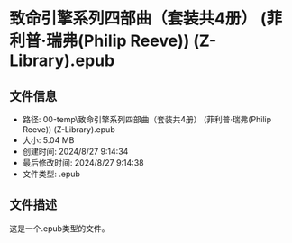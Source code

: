 ﻿# 致命引擎系列四部曲（套装共4册） (菲利普·瑞弗(Philip Reeve)) (Z-Library).epub

## 文件信息
- 路径: 00-temp\致命引擎系列四部曲（套装共4册） (菲利普·瑞弗(Philip Reeve)) (Z-Library).epub
- 大小: 5.04 MB
- 创建时间: 2024/8/27 9:14:34
- 最后修改时间: 2024/8/27 9:14:38
- 文件类型: .epub

## 文件描述
这是一个.epub类型的文件。

